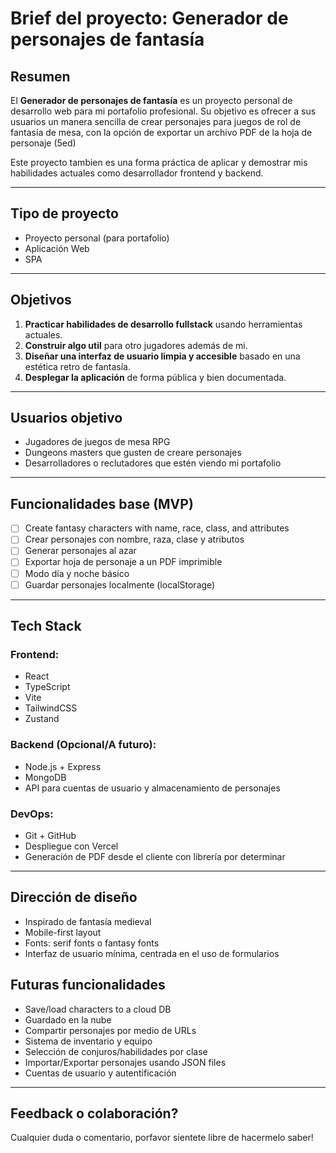 # Brief del proyecto: Generador de personajes de fantasía

## Resumen 

El **Generador de personajes de fantasía** es un proyecto personal de desarrollo web para mi portafolio profesional. Su objetivo es ofrecer a sus usuarios un manera sencilla
de crear personajes para juegos de rol de fantasía de mesa, con la opción de exportar un archivo PDF de la hoja de personaje (5ed) 

Este proyecto tambien es una forma práctica de aplicar y demostrar mis habilidades actuales como desarrollador frontend y backend.

---

## Tipo de proyecto

- Proyecto personal (para portafolio) 
- Aplicación Web
- SPA 

---

## Objetivos 

1. **Practicar habilidades de desarrollo fullstack** usando herramientas actuales.
2. **Construir algo util** para otro jugadores además de mi.
3. **Diseñar una interfaz de usuario limpia y accesible** basado en una estética retro de fantasía.
4. **Desplegar la aplicación** de forma pública y bien documentada.

---

## Usuarios objetivo

- Jugadores de juegos de mesa RPG
- Dungeons masters que gusten de creare personajes
- Desarrolladores o reclutadores que estén viendo mi portafolio

---

## Funcionalidades base (MVP)

- [ ] Create fantasy characters with name, race, class, and attributes
- [ ] Crear personajes con nombre, raza, clase y atributos
- [ ] Generar personajes al azar
- [ ] Exportar hoja de personaje a un PDF imprimible
- [ ] Modo día y noche básico
- [ ] Guardar personajes localmente (localStorage)

---
## Tech Stack

### Frontend:
- React
- TypeScript
- Vite
- TailwindCSS
- Zustand
 

### Backend (Opcional/A futuro):
- Node.js + Express
- MongoDB
- API para cuentas de usuario y almacenamiento de personajes
### DevOps:
- Git + GitHub
- Despliegue con Vercel
- Generación de PDF desde el cliente con librería por determinar

---

## Dirección de diseño

- Inspirado de fantasía medieval
- Mobile-first layout
- Fonts: serif fonts o fantasy fonts
- Interfaz de usuario mínima, centrada en el uso de formularios


## Futuras funcionalidades

- Save/load characters to a cloud DB
- Guardado en la nube
- Compartir personajes por medio de URLs
- Sistema de inventario y equipo
- Selección de conjuros/habilidades por clase
- Importar/Exportar personajes usando JSON files
- Cuentas de usuario y autentificación

---

## Feedback o colaboración?

Cualquier duda o comentario, porfavor sientete libre de hacermelo saber!
